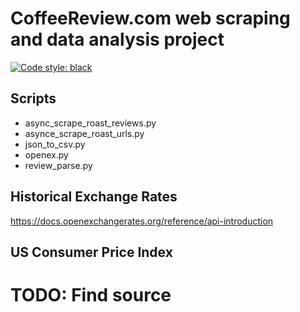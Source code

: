 # CoffeeReview.com web scraping and data analysis project

[![Code style: black](https://img.shields.io/badge/code%20style-black-000000.svg)](https://github.com/psf/black)

## Scripts

* async_scrape_roast_reviews.py
* asynce_scrape_roast_urls.py
* json_to_csv.py
* openex.py
* review_parse.py

## Historical Exchange Rates

<https://docs.openexchangerates.org/reference/api-introduction>

## US Consumer Price Index

# TODO: Find source
